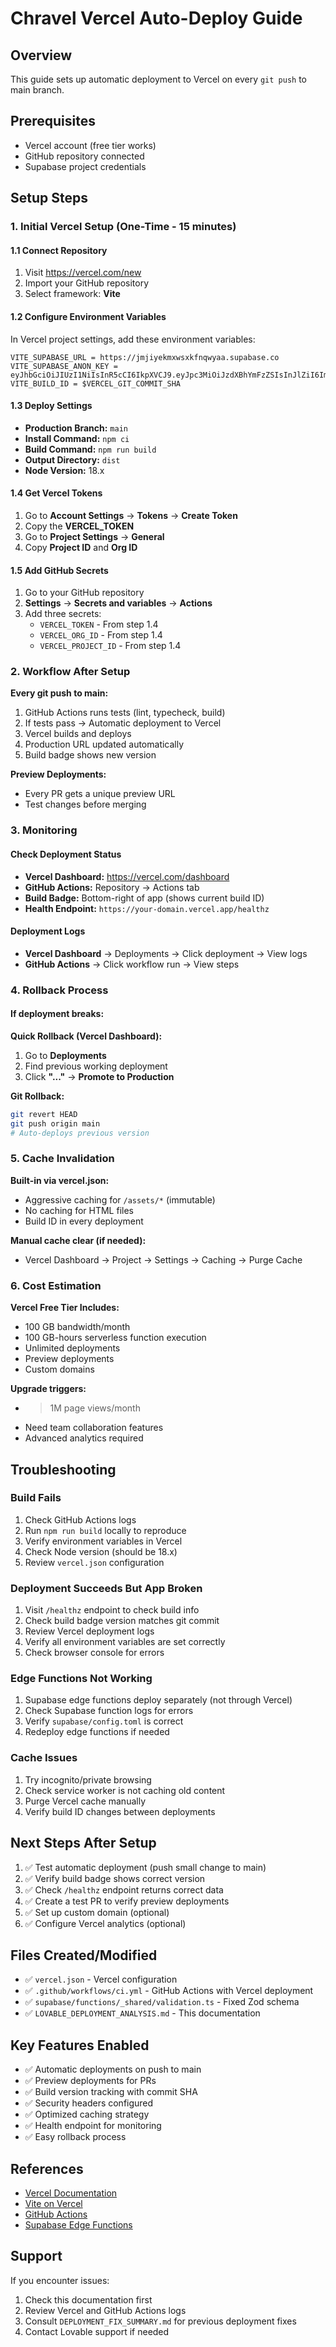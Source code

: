 # Chravel Vercel Auto-Deploy Guide

## Overview
This guide sets up automatic deployment to Vercel on every `git push` to main branch.

## Prerequisites
- Vercel account (free tier works)
- GitHub repository connected
- Supabase project credentials

## Setup Steps

### 1. Initial Vercel Setup (One-Time - 15 minutes)

#### 1.1 Connect Repository

1. Visit https://vercel.com/new
2. Import your GitHub repository
3. Select framework: **Vite**

#### 1.2 Configure Environment Variables

In Vercel project settings, add these environment variables:

```
VITE_SUPABASE_URL = https://jmjiyekmxwsxkfnqwyaa.supabase.co
VITE_SUPABASE_ANON_KEY = eyJhbGciOiJIUzI1NiIsInR5cCI6IkpXVCJ9.eyJpc3MiOiJzdXBhYmFzZSIsInJlZiI6Imptaml5ZWtteHdzeGtmbnF3eWFhIiwicm9sZSI6ImFub24iLCJpYXQiOjE3NTM5MjEwMDgsImV4cCI6MjA2OTQ5NzAwOH0.SAas0HWvteb9TbYNJFDf8Itt8mIsDtKOK6QwBcwINhI
VITE_BUILD_ID = $VERCEL_GIT_COMMIT_SHA
```

#### 1.3 Deploy Settings

- **Production Branch:** `main`
- **Install Command:** `npm ci`
- **Build Command:** `npm run build`
- **Output Directory:** `dist`
- **Node Version:** 18.x

#### 1.4 Get Vercel Tokens

1. Go to **Account Settings** → **Tokens** → **Create Token**
2. Copy the **VERCEL_TOKEN**
3. Go to **Project Settings** → **General**
4. Copy **Project ID** and **Org ID**

#### 1.5 Add GitHub Secrets

1. Go to your GitHub repository
2. **Settings** → **Secrets and variables** → **Actions**
3. Add three secrets:
   - `VERCEL_TOKEN` - From step 1.4
   - `VERCEL_ORG_ID` - From step 1.4
   - `VERCEL_PROJECT_ID` - From step 1.4

### 2. Workflow After Setup

**Every git push to main:**
1. GitHub Actions runs tests (lint, typecheck, build)
2. If tests pass → Automatic deployment to Vercel
3. Vercel builds and deploys
4. Production URL updated automatically
5. Build badge shows new version

**Preview Deployments:**
- Every PR gets a unique preview URL
- Test changes before merging

### 3. Monitoring

#### Check Deployment Status

- **Vercel Dashboard:** https://vercel.com/dashboard
- **GitHub Actions:** Repository → Actions tab
- **Build Badge:** Bottom-right of app (shows current build ID)
- **Health Endpoint:** `https://your-domain.vercel.app/healthz`

#### Deployment Logs

- **Vercel Dashboard** → Deployments → Click deployment → View logs
- **GitHub Actions** → Click workflow run → View steps

### 4. Rollback Process

#### If deployment breaks:

**Quick Rollback (Vercel Dashboard):**
1. Go to **Deployments**
2. Find previous working deployment
3. Click **"..."** → **Promote to Production**

**Git Rollback:**
```bash
git revert HEAD
git push origin main
# Auto-deploys previous version
```

### 5. Cache Invalidation

**Built-in via vercel.json:**
- Aggressive caching for `/assets/*` (immutable)
- No caching for HTML files
- Build ID in every deployment

**Manual cache clear (if needed):**
- Vercel Dashboard → Project → Settings → Caching → Purge Cache

### 6. Cost Estimation

**Vercel Free Tier Includes:**
- 100 GB bandwidth/month
- 100 GB-hours serverless function execution
- Unlimited deployments
- Preview deployments
- Custom domains

**Upgrade triggers:**
- >1M page views/month
- Need team collaboration features
- Advanced analytics required

## Troubleshooting

### Build Fails

1. Check GitHub Actions logs
2. Run `npm run build` locally to reproduce
3. Verify environment variables in Vercel
4. Check Node version (should be 18.x)
5. Review `vercel.json` configuration

### Deployment Succeeds But App Broken

1. Visit `/healthz` endpoint to check build info
2. Check build badge version matches git commit
3. Review Vercel deployment logs
4. Verify all environment variables are set correctly
5. Check browser console for errors

### Edge Functions Not Working

1. Supabase edge functions deploy separately (not through Vercel)
2. Check Supabase function logs for errors
3. Verify `supabase/config.toml` is correct
4. Redeploy edge functions if needed

### Cache Issues

1. Try incognito/private browsing
2. Check service worker is not caching old content
3. Purge Vercel cache manually
4. Verify build ID changes between deployments

## Next Steps After Setup

1. ✅ Test automatic deployment (push small change to main)
2. ✅ Verify build badge shows correct version
3. ✅ Check `/healthz` endpoint returns correct data
4. ✅ Create a test PR to verify preview deployments
5. ✅ Set up custom domain (optional)
6. ✅ Configure Vercel analytics (optional)

## Files Created/Modified

- ✅ `vercel.json` - Vercel configuration
- ✅ `.github/workflows/ci.yml` - GitHub Actions with Vercel deployment
- ✅ `supabase/functions/_shared/validation.ts` - Fixed Zod schema
- ✅ `LOVABLE_DEPLOYMENT_ANALYSIS.md` - This documentation

## Key Features Enabled

- ✅ Automatic deployments on push to main
- ✅ Preview deployments for PRs
- ✅ Build version tracking with commit SHA
- ✅ Security headers configured
- ✅ Optimized caching strategy
- ✅ Health endpoint for monitoring
- ✅ Easy rollback process

## References

- [Vercel Documentation](https://vercel.com/docs)
- [Vite on Vercel](https://vercel.com/docs/frameworks/vite)
- [GitHub Actions](https://docs.github.com/actions)
- [Supabase Edge Functions](https://supabase.com/docs/guides/functions)

## Support

If you encounter issues:
1. Check this documentation first
2. Review Vercel and GitHub Actions logs
3. Consult `DEPLOYMENT_FIX_SUMMARY.md` for previous deployment fixes
4. Contact Lovable support if needed
